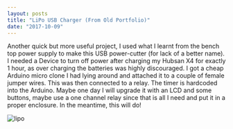 ```yaml
---
layout: posts
title: "LiPo USB Charger (From Old Portfolio)"
date: "2017-10-09"
---
```


Another quick but more useful project, I used what I learnt from the bench top power supply to make this USB power-cutter (for lack of a better name). I needed a Device to turn off power after charging my Hubsan X4 for exactly 1 hour, as over charging the batteries was highly discouraged. I got a cheap Arduino micro clone I had lying around and attached it to a couple of female jumper wires. This was then connected to a relay. The timer is hardcoded into the Arduino. Maybe one day I will upgrade it with an LCD and some buttons, maybe use a one channel relay since that is all I need and put it in a proper enclosure. In the meantime, this will do!

![lipo](/lipo.jpg)
